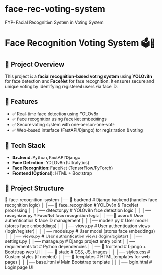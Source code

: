 # face-rec-voting-system
FYP- Facial Recognition System in Voting System

# Face Recognition Voting System 🗳️🤖

## 📌 Project Overview
This project is a **facial recognition-based voting system** using **YOLOv8n** for face detection and **FaceNet** for face recognition. It ensures secure and unique voting by identifying registered users via face ID.

## 🚀 Features
- ✅ Real-time face detection using YOLOv8n  
- ✅ Face recognition using FaceNet embeddings  
- ✅ Secure voting system with one-person-one-vote  
- ✅ Web-based interface (FastAPI/Django) for registration & voting  

## 🔧 Tech Stack
- **Backend**: Python, FastAPI/Django  
- **Face Detection**: YOLOv8n (Ultralytics)  
- **Face Recognition**: FaceNet (TensorFlow/PyTorch)   
- **Frontend (Optional)**: HTML + Bootstrap  

## 📂 Project Structure
📁 face-recognition-system
│── 📂 backend          # Django backend (handles face recognition logic)
│   │── 📂 face_recognition  # YOLOv8n & FaceNet processing
│   │   │── detector.py      # YOLOv8n face detection logic
│   │   │── recognizer.py    # FaceNet face recognition logic
│   │── 📂 users        # User authentication & face ID management
│   │   │── models.py   # User model (stores face embeddings)
│   │   │── views.py    # User authentication views (login/register)
│   │   │── models.py   # User model (stores face embeddings)
│   │   │── views.py    # User authentication views (login/register)
│   │── settings.py
│   │── manage.py       # Django project entry point
│   │── requirements.txt # Python dependencies
│
│── 📂 frontend         # Django + Bootstrap web UI
│   │── 📂 static       # CSS, JS, images
│   │   │── styles.css  # Custom styles (if needed)
│   │── 📂 templates    # HTML templates for web pages
│   │   │── base.html   # Main Bootstrap template
│   │   │── login.html  # Login page UI
